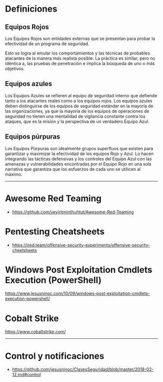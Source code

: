 # Definiciones

## Equipos Rojos
Los Equipos Rojos son entidades externas que se presentan para probar la efectividad de un programa de seguridad.

Esto se logra al emular los comportamientos y las técnicas de probables atacantes de la manera más realista posible. La práctica es similar, pero no idéntica a, las pruebas de penetración e implica la búsqueda de uno o más objetivos.

## Equipos azules
Los Equipos Azules se refieren al equipo de seguridad interno que defiende tanto a los atacantes reales como a los equipos rojos. Los equipos azules deben distinguirse de los equipos de seguridad estándar en la mayoría de las organizaciones, ya que la mayoría de los equipos de operaciones de seguridad no tienen una mentalidad de vigilancia constante contra los ataques, que es la misión y la perspectiva de un verdadero Equipo Azul.

## Equipos púrpuras
Los Equipos Púrpuras son idealmente grupos superfluos que existen para garantizar y maximizar la efectividad de los equipos Rojo y Azul. Lo hacen integrando las tácticas defensivas y los controles del Equipo Azul con las amenazas y vulnerabilidades encontradas por el Equipo Rojo en una sola narrativa que garantiza que los esfuerzos de cada uno se utilicen al máximo.

------------

# Awesome Red Teaming
* https://github.com/yeyintminthuhtut/Awesome-Red-Teaming

# Pentesting Cheatsheets
* https://ired.team/offensive-security-experiments/offensive-security-cheetsheets

# Windows Post Exploitation Cmdlets Execution (PowerShell)
https://www.jesusninoc.com/10/09/windows-post-exploitation-cmdlets-execution-powershell/

# Cobalt Strike
https://www.cobaltstrike.com/

------------

# Control y notificaciones
* https://github.com/jesusninoc/ClasesSeguridad/blob/master/2018-02-12.md#control
